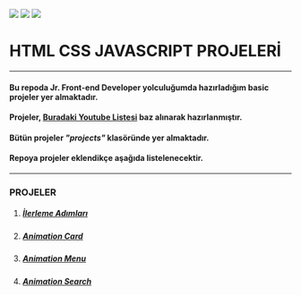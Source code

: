 <img  src="https://skillicons.dev/icons?i=html" /> <img  src="https://skillicons.dev/icons?i=css" /> <img  src="https://skillicons.dev/icons?i=js" />

# HTML CSS JAVASCRIPT PROJELERİ

<hr>

#### Bu repoda Jr. Front-end Developer yolculuğumda hazırladığım basic projeler yer almaktadır.

#### Projeler, [Buradaki Youtube Listesi]() baz alınarak hazırlanmıştır.

#### Bütün projeler *"projects"* klasöründe yer almaktadır.

#### Repoya projeler eklendikçe aşağıda listelenecektir.

<hr>

### PROJELER

1. ##### [İlerleme Adımları](https://github.com/burcusarii/html-css-js-projects/tree/main/projects/project-1)
2. ##### [Animation Card](https://github.com/burcusarii/html-css-js-projects/tree/main/projects/project-2)
3. ##### [Animation Menu](https://github.com/burcusarii/html-css-js-projects/tree/main/projects/project-3)
4. ##### [Animation Search](https://github.com/burcusarii/html-css-js-projects/tree/main/projects/project-4)